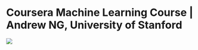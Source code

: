 # Coursera Machine Learning Course | Andrew NG, University of Stanford

![](https://i.imgur.com/usBWUtk.png)
